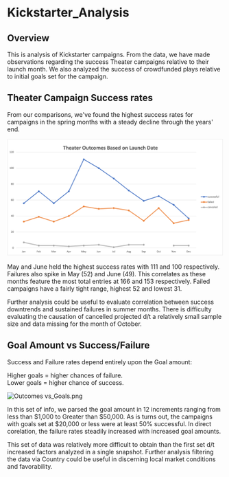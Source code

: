 # Kickstarter_Analysis

## Overview

This is analysis of Kickstarter campaigns.  From the data, we have made observations regarding the success Theater campaigns relative to their launch month.  We also analyzed the success of crowdfunded plays relative to initial goals set for the campaign.
##
## Theater Campaign Success rates
From our comparisons, we've found the highest success rates for campaigns in the spring months with a steady decline through the years' end.

![Outcomes Based on Launch Date](https://github.com/bktescher/Kickstarter_Analysis/blob/main/Resources/Outcomes%20based%20on%20Launch%20Date.png)

May and June held the highest success rates with 111 and 100 respectively.  Failures also spike in May (52) and June (49).  This correlates as these months feature the most total entries at 166 and 153 respectively.  Failed campaigns have a fairly tight range, highest 52 and lowest 31.  

Further analysis could be useful to evaluate correlation between success downtrends and sustained failures in summer months.  There is difficulty evaluating the causation of cancelled projected d/t a relatively small sample size and data missing for the month of October.  

## Goal Amount vs Success/Failure
Success and Failure rates depend entirely upon the Goal amount:

Higher goals = higher chances of failure.  
Lower goals = higher chance of success.  

![Outcomes vs_Goals.png](https://github.com/bktescher/Kickstarter_Analysis/blob/main/Outcomes_vs_Goals.png)

In this set of info, we parsed the goal amount in 12 increments ranging from less than $1,000 to Greater than $50,000.  As is turns out, the campaigns with goals set at $20,000 or less were at least 50% successful.  In direct corelation, the failure rates steadily increased with increased goal amounts.  

This set of data was relatively more difficult to obtain than the first set d/t increased factors analyzed in a single snapshot.  Further analysis filtering the data via Country could be useful in discerning local market conditions and favorability.  
